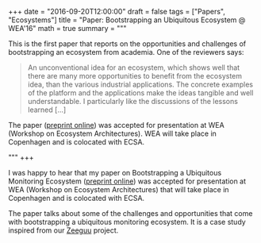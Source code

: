 +++
date = "2016-09-20T12:00:00"
draft = false
tags = ["Papers", "Ecosystems"]
title = "Paper: Bootstrapping an Ubiquitous Ecosystem @ WEA'16"
math = true
summary = """

This is the first paper that reports on the opportunities and challenges of bootstrapping an ecosystem from academia. One of the reviewers says:

> An unconventional idea for an ecosystem, which shows well that there are many more opportunities to benefit from the ecosystem idea, than the various industrial applications. The concrete examples of the platform and the applications make the ideas tangible and well understandable. I particularly like the discussions of the lessons learned [...]

The paper ([preprint online](https://github.com/mircealungu/Bootstrapping_an_Ecosystem__WEA16/blob/master/preprint.pdf)) was accepted for presentation at WEA (Workshop on Ecosystem Architectures). WEA will take place in Copenhagen and is colocated with ECSA. 

"""
+++

I was happy to hear that my paper on Bootstrapping a Ubiquitous Monitoring Ecosystem ([preprint online](https://github.com/mircealungu/Bootstrapping_an_Ecosystem__WEA16/blob/master/preprint.pdf)) was accepted for presentation at WEA (Workshop on Ecosystem Architectures) that will take place in Copenhagen and is colocated with ECSA.

The paper talks about some of the challenges and 
opportunities that come with bootstrapping a 
ubiquitous monitoring ecosystem. It is a case 
study inspired from our [Zeeguu](https://zeeguu.unibe.ch) project.

